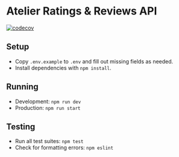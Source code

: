 # Atelier Ratings & Reviews API

[![codecov](https://codecov.io/gh/Team-Elrond/ratings-and-reviews/branch/main/graph/badge.svg?token=dMrAtRTiZj)](https://codecov.io/gh/Team-Elrond/ratings-and-reviews)

## Setup

- Copy `.env.example` to `.env` and fill out missing fields as needed.
- Install dependencies with `npm install`.

## Running

- Development: `npm run dev`
- Production: `npm run start`

## Testing

- Run all test suites: `npm test`
- Check for formatting errors: `npm eslint`
